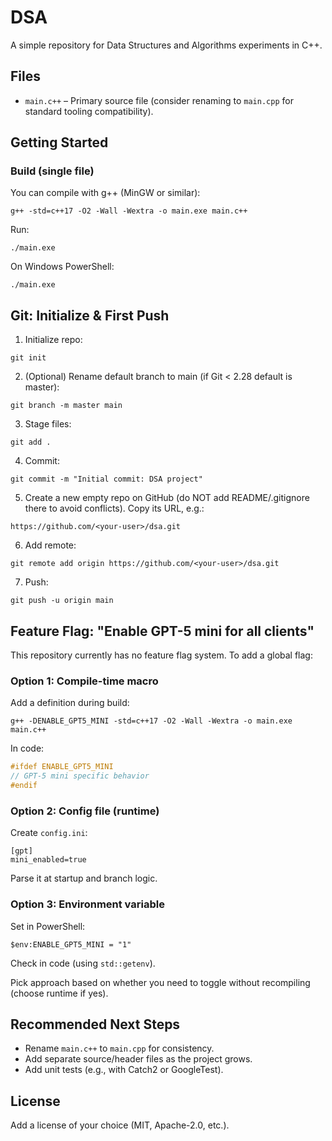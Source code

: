 # DSA

A simple repository for Data Structures and Algorithms experiments in C++.

## Files
- `main.c++` – Primary source file (consider renaming to `main.cpp` for standard tooling compatibility).

## Getting Started
### Build (single file)
You can compile with g++ (MinGW or similar):
```
g++ -std=c++17 -O2 -Wall -Wextra -o main.exe main.c++
```
Run:
```
./main.exe
```
On Windows PowerShell:
```
./main.exe
```

## Git: Initialize & First Push
1. Initialize repo:
```
git init
```
2. (Optional) Rename default branch to main (if Git < 2.28 default is master):
```
git branch -m master main
```
3. Stage files:
```
git add .
```
4. Commit:
```
git commit -m "Initial commit: DSA project"
```
5. Create a new empty repo on GitHub (do NOT add README/.gitignore there to avoid conflicts). Copy its URL, e.g.:
```
https://github.com/<your-user>/dsa.git
```
6. Add remote:
```
git remote add origin https://github.com/<your-user>/dsa.git
```
7. Push:
```
git push -u origin main
```

## Feature Flag: "Enable GPT-5 mini for all clients"
This repository currently has no feature flag system. To add a global flag:

### Option 1: Compile-time macro
Add a definition during build:
```
g++ -DENABLE_GPT5_MINI -std=c++17 -O2 -Wall -Wextra -o main.exe main.c++
```
In code:
```cpp
#ifdef ENABLE_GPT5_MINI
// GPT-5 mini specific behavior
#endif
```

### Option 2: Config file (runtime)
Create `config.ini`:
```
[gpt]
mini_enabled=true
```
Parse it at startup and branch logic.

### Option 3: Environment variable
Set in PowerShell:
```
$env:ENABLE_GPT5_MINI = "1"
```
Check in code (using `std::getenv`).

Pick approach based on whether you need to toggle without recompiling (choose runtime if yes).

## Recommended Next Steps
- Rename `main.c++` to `main.cpp` for consistency.
- Add separate source/header files as the project grows.
- Add unit tests (e.g., with Catch2 or GoogleTest).

## License
Add a license of your choice (MIT, Apache-2.0, etc.).

